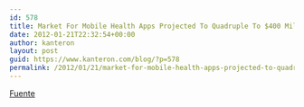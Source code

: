 ```yaml
---
id: 578
title: Market For Mobile Health Apps Projected To Quadruple To $400 Million By 2016
date: 2012-01-21T22:32:54+00:00
author: kanteron
layout: post
guid: https://www.kanteron.com/blog/?p=578
permalink: /2012/01/21/market-for-mobile-health-apps-projected-to-quadruple-to-400-million-by-2016/
---
```

<a title="https://www.marketwatch.com/story/smartphone-health-applications-will-exceed-400-million-annually-by-2016-says-abi-research-2011-11-23" href="https://www.marketwatch.com/story/smartphone-health-applications-will-exceed-400-million-annually-by-2016-says-abi-research-2011-11-23" target="_blank">Fuente</a>